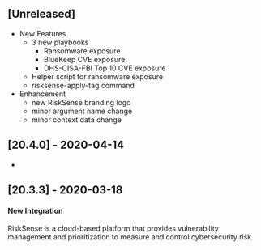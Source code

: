 ## [Unreleased]
 - New Features
    - 3 new playbooks
        - Ransomware exposure
        - BlueKeep CVE exposure
        - DHS-CISA-FBI Top 10 CVE exposure
    - Helper script for ransomware exposure
    - risksense-apply-tag command
 - Enhancement
    - new RiskSense branding logo
    - minor argument name change
    - minor context data change

## [20.4.0] - 2020-04-14
-


## [20.3.3] - 2020-03-18
#### New Integration
RiskSense is a cloud-based platform that provides vulnerability management and prioritization to measure and control cybersecurity risk.
